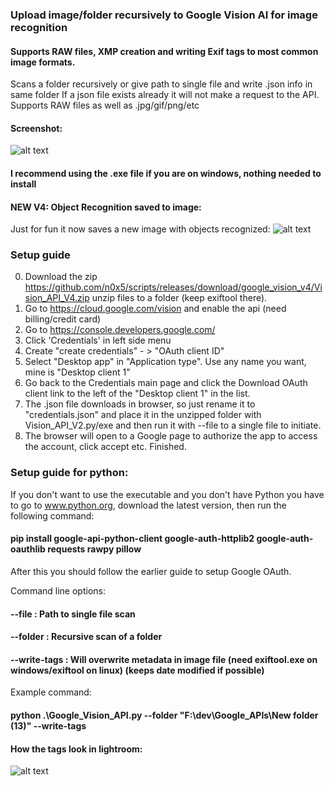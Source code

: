 ### Upload image/folder recursively to Google Vision AI for image recognition
#### Supports RAW files, XMP creation and writing Exif tags to most common image formats.
Scans a folder recursively or give path to single file and write .json info in same folder
If a json file exists already it will not make a request to the API.
Supports RAW files as well as .jpg/gif/png/etc

#### Screenshot:
![alt text](https://raw.githubusercontent.com/n0x5/scripts/master/Google_Tools/raw3.png)

#### I recommend using the .exe file if you are on windows, nothing needed to install

#### NEW V4: Object Recognition saved to image:
Just for fun it now saves a new image with objects recognized:
![alt text](https://raw.githubusercontent.com/n0x5/scripts/master/Google_Tools/object_recognition.jpg)

### Setup guide
0) Download the zip https://github.com/n0x5/scripts/releases/download/google_vision_v4/Vision_API_V4.zip unzip files to a folder (keep exiftool there).
2) Go to https://cloud.google.com/vision and enable the api (need billing/credit card)
3) Go to https://console.developers.google.com/
4) Click 'Credentials' in left side menu
5) Create "create credentials" - > "OAuth client ID"
6) Select "Desktop app" in "Application type". Use any name you want, mine is "Desktop client 1"
7) Go back to the Credentials main page and click the Download OAuth client link to the left of the "Desktop client 1" in the list.
8) The .json file downloads in browser, so just rename it to "credentials.json" and place it in the unzipped folder with Vision_API_V2.py/exe and then run it with --file to a single file to initiate.
9) The browser will open to a Google page to authorize the app to access the account, click accept etc. Finished.

### Setup guide for python:
If you don't want to use the executable and you don't have Python you have to go to www.python.org, download the latest version, then run the following command:
#### pip install google-api-python-client google-auth-httplib2 google-auth-oauthlib requests rawpy pillow
    
After this you should follow the earlier guide to setup Google OAuth.

Command line options:

#### --file : Path to single file scan

#### --folder : Recursive scan of a folder

#### --write-tags : Will overwrite metadata in image file (need exiftool.exe on windows/exiftool on linux) (keeps date modified if possible)

Example command:
#### python .\Google_Vision_API.py --folder "F:\dev\Google_APIs\New folder (13)" --write-tags


#### How the tags look in lightroom:
![alt text](https://raw.githubusercontent.com/n0x5/scripts/master/Google_Tools/rawtags.png)
